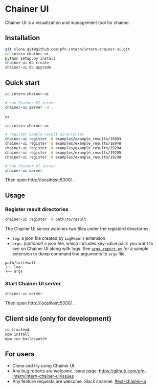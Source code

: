 # Chainer UI

Chainer UI is a visualization and management tool for chainer.

## Installation

```sh
git clone git@github.com:pfn-intern/intern-chainer-ui.git
cd intern-chainer-ui
python setup.py install
chainer-ui db create
chainer-ui db upgrade
```

## Quick start

```sh
cd intern-chainer-ui

# run Chainer UI server
chainer-ui server -d .
```

or


```sh
cd intern-chainer-ui

# register sample result directories
chainer-ui register -d examples/example_results/18003
chainer-ui register -d examples/example_results/18948
chainer-ui register -d examples/example_results/19204
chainer-ui register -d examples/example_results/19205
chainer-ui register -d examples/example_results/19208

# run Chainer UI server
chainer-ui server
```

Then open http://localhost:5000/ .


## Usage

### Register result directories

```sh
chainer-ui register -d path/to/result
```

The Chainer UI server watches two files under the registerd directories.

- `log`: a json file created by `LogReport` extension.
- `args`: *(optional)* a json file, which includes key-value pairs you want to see on Chainer UI along with logs. See [`args_report.py`](https://github.com/pfn-intern/intern-chainer-ui/blob/master/chainer_ui/extensions/args_report.py) for a sample extension to dump command line arguments to `args` file.

```
path/to/result
├── log
├── args
```

### Start Chainer UI server

```sh
chainer-ui server
```

Then open http://localhost:5000/ .


## Client side (only for development)

```sh
cd frontend
npm install
npm run build:watch
```


## For users

- Clone and try using Chainer UI.
- Any bug reports are welcome. Issue page: https://github.com/pfn-intern/intern-chainer-ui/issues
- Any feature requests are welcome. Slack channel: [#ext-chainer-ui](https://preferred.slack.com/messages/ext-chainer-ui/)



